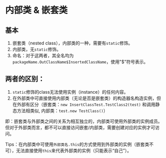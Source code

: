 # 内部类 & 嵌套类
## 基本
1. 嵌套类（nested class），内部类的一种，需要有`static`修饰。
2. 内部类，无`static`修饰。
3. 命名：对于这两者，其全名均为`packageName.OutClassName$InsertedClassName`，使用"$"符号表示。


## 两者的区别：
1. `static`修饰的class无法使用实例（instance）的任何内容。
2. 在外部类中可直接使用内部类（无论是否是嵌套类）的构造器名构造实例，但在外部有区分（嵌套类：`new InsertClassTest.TestClass2(test)` 和调用静态方法相类似, 内部类：`test.new TestClass()`）

即：嵌套类与外部类之间的关系为相互独立的，内部类可使用外部类的实例成员。但对于外部类而言，都不可以直接访问嵌套/内部类，需要创建对应的实例才可访问。

Tips：在内部类中可使用`外部类名.this`的方式使用到外部类的实例（嵌套类不可），无法直接使用`this`来代表外部类的实例（只能表示“自己”）。	